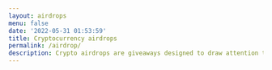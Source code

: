 ```yaml
---
layout: airdrops
menu: false
date: '2022-05-31 01:53:59'
title: Cryptocurrency airdrops
permalink: /airdrop/
description: Crypto airdrops are giveaways designed to draw attention to new tokens. Investors are attracted via the airdrops or rewarded for their loyalty. Anyone who enjoys a Crypto Airdrop can look forward to some free coins. 
---
```

